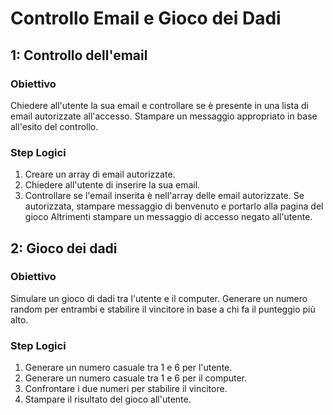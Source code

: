 
# Controllo Email e Gioco dei Dadi


## 1: Controllo dell'email

### Obiettivo
Chiedere all'utente la sua email e controllare se è presente in una lista di email autorizzate all'accesso. 
Stampare un messaggio appropriato in base all'esito del controllo.

### Step Logici
1. Creare un array di email autorizzate.
2. Chiedere all'utente di inserire la sua email.
3. Controllare se l'email inserita è nell'array delle email autorizzate.
   Se autorizzata, 
      stampare messaggio di benvenuto e portarlo alla pagina del gioco
   Altrimenti
      stampare un messaggio di accesso negato all'utente.
  
## 2: Gioco dei dadi

### Obiettivo
Simulare un gioco di dadi tra l'utente e il computer. Generare un numero random per entrambi e stabilire il vincitore in base a chi fa il punteggio più alto.

### Step Logici
1. Generare un numero casuale tra 1 e 6 per l'utente.
2. Generare un numero casuale tra 1 e 6 per il computer.
3. Confrontare i due numeri per stabilire il vincitore.
4. Stampare il risultato del gioco all'utente.
